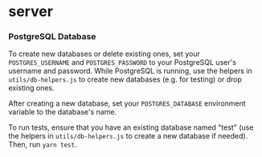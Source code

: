 # server

### PostgreSQL Database

To create new databases or delete existing ones, set your `POSTGRES_USERNAME` and `POSTGRES_PASSWORD` to your PostgreSQL user's username and password. While PostgreSQL is running, use the helpers in `utils/db-helpers.js` to create new databases (e.g. for testing) or drop existing ones.

After creating a new database, set your `POSTGRES_DATABASE` environment variable to the database's name.

To run tests, ensure that you have an existing database named "test" (use the helpers in `utils/db-helpers.js` to create a new database if needed). Then, run `yarn test`.
